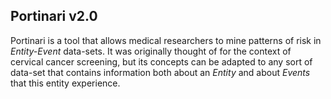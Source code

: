 ## Portinari v2.0

Portinari is a tool that allows medical researchers to mine patterns of risk in *Entity-Event* data-sets. It was originally thought of for the context of cervical cancer screening, but its concepts can be adapted to any sort of data-set that contains information both about an *Entity* and about *Events* that this entity experience.